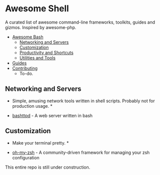 # Awesome Shell
A curated list of awesome command-line frameworks, toolkits, guides and gizmos. Inspired by awesome-php.
- [Awesome Bash](#awesome-bash)
	- [Networking and Servers](#networking-and-servers)
	- [Customization](#customization)
	- [Productivity and Shortcuts](#productivity-and-shortcuts)
	- [Utilities and Tools](#utilities-and-shortcuts)
- [Guides](#guides)
- [Contributing](#contributing)
  - To-do.

## Networking and Servers

* Simple, amusing network tools written in shell scripts. Probably not for production usage. *

* [bashttpd](https://github.com/avleen/bashttpd) - A web server written in bash

## Customization

* Make your terminal pretty. *

* [oh-my-zsh](https://github.com/robbyrussell/oh-my-zsh) - A community-driven framework for managing your zsh configuration
  
  
This entire repo is still under construction.

